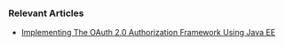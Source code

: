 ### Relevant Articles

- [Implementing The OAuth 2.0 Authorization Framework Using Java EE](https://www.baeldung.com/java-ee-oauth2-implementation)
